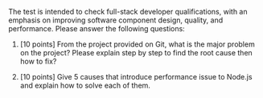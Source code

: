 The test is intended to check full-stack developer qualifications, with an emphasis on improving software component design, quality, and performance. Please answer the following questions:
 
1. [10 points] From the project provided on Git, what is the major problem on the project? Please explain step by step to find the root cause then how to fix?

2. [10 points] Give 5 causes that introduce performance issue to Node.js and explain how to solve each of them.
